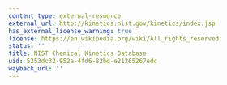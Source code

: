 ```yaml
---
content_type: external-resource
external_url: http://kinetics.nist.gov/kinetics/index.jsp
has_external_license_warning: true
license: https://en.wikipedia.org/wiki/All_rights_reserved
status: ''
title: NIST Chemical Kinetics Database
uid: 5253dc32-952a-4fd6-82bd-e21265267edc
wayback_url: ''
---
```

